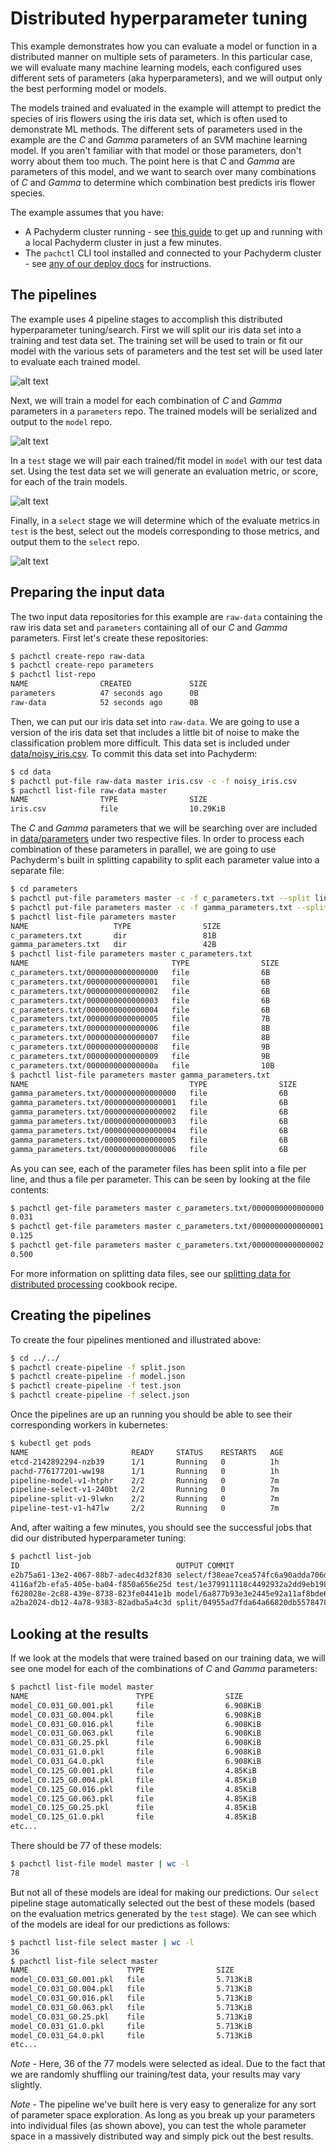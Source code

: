 # Distributed hyperparameter tuning

This example demonstrates how you can evaluate a model or function in a distributed manner on multiple sets of parameters.  In this particular case, we will evaluate many machine learning models, each configured uses different sets of parameters (aka hyperparameters), and we will output only the best performing model or models.

The models trained and evaluated in the example will attempt to predict the species of iris flowers using the iris data set, which is often used to demonstrate ML methods.  The different sets of parameters used in the example are the *C* and *Gamma* parameters of an SVM machine learning model.  If you aren't familiar with that model or those parameters, don't worry about them too much.  The point here is that *C* and *Gamma* are parameters of this model, and we want to search over many combinations of *C* and *Gamma* to determine which combination best predicts iris flower species.

The example assumes that you have:

- A Pachyderm cluster running - see [this guide](http://pachyderm.readthedocs.io/en/latest/getting_started/local_installation.html) to get up and running with a local Pachyderm cluster in just a few minutes.
- The `pachctl` CLI tool installed and connected to your Pachyderm cluster - see [any of our deploy docs](http://pachyderm.readthedocs.io/en/latest/deployment/deploy_intro.html) for instructions.

## The pipelines

The example uses 4 pipeline stages to accomplish this distributed hyperparameter tuning/search.  First we will split our iris data set into a training and test data set.  The training set will be used to train or fit our model with the various sets of parameters and the test set will be used later to evaluate each trained model.

![alt text](pipeline1.png)

Next, we will train a model for each combination of *C* and *Gamma* parameters in a `parameters` repo.  The trained models will be serialized and output to the `model` repo.

![alt text](pipeline2.png)

In a `test` stage we will pair each trained/fit model in `model` with our test data set.  Using the test data set we will generate an evaluation metric, or score, for each of the train models.

![alt text](pipeline3.png)

Finally, in a `select` stage we will determine which of the evaluate metrics in `test` is the best, select out the models corresponding to those metrics, and output them to the `select` repo.

![alt text](pipeline4.png)

## Preparing the input data

The two input data repositories for this example are `raw-data` containing the raw iris data set and `parameters` containing all of our *C* and *Gamma* parameters.  First let's create these repositories:

```sh
$ pachctl create-repo raw-data
$ pachctl create-repo parameters
$ pachctl list-repo
NAME                CREATED             SIZE                
parameters          47 seconds ago      0B                  
raw-data            52 seconds ago      0B
```

Then, we can put our iris data set into `raw-data`.  We are going to use a version of the iris data set that includes a little bit of noise to make the classification problem more difficult.  This data set is included under [data/noisy_iris.csv](data/noisy_iris.csv).  To commit this data set into Pachyderm:

```sh
$ cd data 
$ pachctl put-file raw-data master iris.csv -c -f noisy_iris.csv 
$ pachctl list-file raw-data master
NAME                TYPE                SIZE                
iris.csv            file                10.29KiB
```

The *C* and *Gamma* parameters that we will be searching over are included in [data/parameters](data/parameters) under two respective files.  In order to process each combination of these parameters in parallel, we are going to use Pachyderm's built in splitting capability to split each parameter value into a separate file:

```sh
$ cd parameters 
$ pachctl put-file parameters master -c -f c_parameters.txt --split line --target-file-datums 1 
$ pachctl put-file parameters master -c -f gamma_parameters.txt --split line --target-file-datums 1
$ pachctl list-file parameters master
NAME                   TYPE                SIZE                
c_parameters.txt       dir                 81B                 
gamma_parameters.txt   dir                 42B                 
$ pachctl list-file parameters master c_parameters.txt
NAME                                TYPE                SIZE                
c_parameters.txt/0000000000000000   file                6B                  
c_parameters.txt/0000000000000001   file                6B                  
c_parameters.txt/0000000000000002   file                6B                  
c_parameters.txt/0000000000000003   file                6B                  
c_parameters.txt/0000000000000004   file                6B                  
c_parameters.txt/0000000000000005   file                7B                  
c_parameters.txt/0000000000000006   file                8B                  
c_parameters.txt/0000000000000007   file                8B                  
c_parameters.txt/0000000000000008   file                9B                  
c_parameters.txt/0000000000000009   file                9B                  
c_parameters.txt/000000000000000a   file                10B                 
$ pachctl list-file parameters master gamma_parameters.txt
NAME                                    TYPE                SIZE                
gamma_parameters.txt/0000000000000000   file                6B                  
gamma_parameters.txt/0000000000000001   file                6B                  
gamma_parameters.txt/0000000000000002   file                6B                  
gamma_parameters.txt/0000000000000003   file                6B                  
gamma_parameters.txt/0000000000000004   file                6B                  
gamma_parameters.txt/0000000000000005   file                6B                  
gamma_parameters.txt/0000000000000006   file                6B
``` 

As you can see, each of the parameter files has been split into a file per line, and thus a file per parameter.  This can be seen by looking at the file contents:

```sh
$ pachctl get-file parameters master c_parameters.txt/0000000000000000
0.031
$ pachctl get-file parameters master c_parameters.txt/0000000000000001
0.125
$ pachctl get-file parameters master c_parameters.txt/0000000000000002
0.500
```

For more information on splitting data files, see our [splitting data for distributed processing](http://pachyderm.readthedocs.io/en/latest/cookbook/splitting.html) cookbook recipe.

## Creating the pipelines

To create the four pipelines mentioned and illustrated above:

```sh
$ cd ../../
$ pachctl create-pipeline -f split.json 
$ pachctl create-pipeline -f model.json
$ pachctl create-pipeline -f test.json 
$ pachctl create-pipeline -f select.json
```

Once the pipelines are up an running you should be able to see their corresponding workers in kubernetes:

```sh
$ kubectl get pods
NAME                       READY     STATUS    RESTARTS   AGE
etcd-2142892294-nzb39      1/1       Running   0          1h
pachd-776177201-ww198      1/1       Running   0          1h
pipeline-model-v1-htphr    2/2       Running   0          7m
pipeline-select-v1-240bt   2/2       Running   0          7m
pipeline-split-v1-9lwkn    2/2       Running   0          7m
pipeline-test-v1-h47lw     2/2       Running   0          7m
```

And, after waiting a few minutes, you should see the successful jobs that did our distributed hyperparameter tuning:

```sh
$ pachctl list-job
ID                                   OUTPUT COMMIT                           STARTED            DURATION           RESTART PROGRESS    DL       UL       STATE            
e2b75a61-13e2-4067-88b7-adec4d32f830 select/f38eae7cea574fc6a90adda706d4714e 18 seconds ago     Less than a second 0       1 + 0 / 1   243.2KiB 82.3KiB  success 
4116af2b-efa5-405e-ba04-f850a656e25d test/1e379911118c4492932a2dd9eb198e9a   About a minute ago About a minute     0       77 + 0 / 77 400.3KiB 924B     success 
f628028e-2c88-439e-8738-823fe0441e1b model/6a877b93e3e2445e92a11af8bde6dddf  3 minutes ago      About a minute     0       77 + 0 / 77 635.1KiB 242.3KiB success 
a2ba2024-db12-4a78-9383-82adba5a4c3d split/04955ad7fda64a66820db5578478c1d6  5 minutes ago      Less than a second 0       1 + 0 / 1   10.29KiB 10.29KiB success
```

## Looking at the results

If we look at the models that were trained based on our training data, we will see one model for each of the combinations of *C* and *Gamma* parameters:

```sh
$ pachctl list-file model master
NAME                        TYPE                SIZE                
model_C0.031_G0.001.pkl     file                6.908KiB            
model_C0.031_G0.004.pkl     file                6.908KiB            
model_C0.031_G0.016.pkl     file                6.908KiB            
model_C0.031_G0.063.pkl     file                6.908KiB            
model_C0.031_G0.25.pkl      file                6.908KiB            
model_C0.031_G1.0.pkl       file                6.908KiB            
model_C0.031_G4.0.pkl       file                6.908KiB            
model_C0.125_G0.001.pkl     file                4.85KiB             
model_C0.125_G0.004.pkl     file                4.85KiB             
model_C0.125_G0.016.pkl     file                4.85KiB             
model_C0.125_G0.063.pkl     file                4.85KiB             
model_C0.125_G0.25.pkl      file                4.85KiB             
model_C0.125_G1.0.pkl       file                4.85KiB
etc...
``` 

There should be 77 of these models:

```sh
$ pachctl list-file model master | wc -l
78
```

But not all of these models are ideal for making our predictions. Our `select` pipeline stage automatically selected out the best of these models (based on the evaluation metrics generated by the `test` stage). We can see which of the models are ideal for our predictions as follows:

```sh
$ pachctl list-file select master | wc -l
36
$ pachctl list-file select master
NAME                      TYPE                SIZE
model_C0.031_G0.001.pkl   file                5.713KiB
model_C0.031_G0.004.pkl   file                5.713KiB
model_C0.031_G0.016.pkl   file                5.713KiB
model_C0.031_G0.063.pkl   file                5.713KiB
model_C0.031_G0.25.pkl    file                5.713KiB
model_C0.031_G1.0.pkl     file                5.713KiB
model_C0.031_G4.0.pkl     file                5.713KiB
etc...
``` 

*Note* - Here, 36 of the 77 models were selected as ideal. Due to the fact that we are randomly shuffling our training/test data, your results may vary slightly.

*Note* - The pipeline we've built here is very easy to generalize for any sort of parameter space exploration. As long as you break up your parameters into individual files (as shown above), you can test the whole parameter space in a massively distributed way and simply pick out the best results. 
